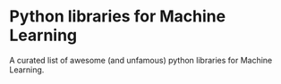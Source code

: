# Python libraries for Machine Learning
A curated list of awesome (and unfamous) python libraries for Machine Learning.
